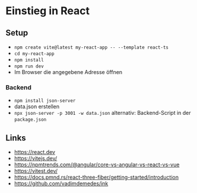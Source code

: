 # Einstieg in React

## Setup

* `npm create vite@latest my-react-app -- --template react-ts`
* `cd my-react-app`
* `npm install`
* `npm run dev`
* Im Browser die angegebene Adresse öffnen

### Backend
* `npm install json-server`
* data.json erstellen
* `npx json-server -p 3001 -w data.json` alternativ: Backend-Script in der `package.json`


## Links
- https://react.dev
- https://vitejs.dev/
- https://npmtrends.com/@angular/core-vs-angular-vs-react-vs-vue
- https://vitest.dev/
- https://docs.pmnd.rs/react-three-fiber/getting-started/introduction
- https://github.com/vadimdemedes/ink